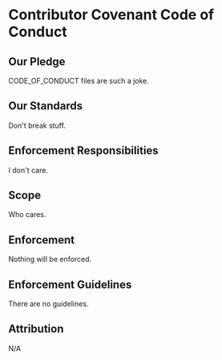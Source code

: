 # Contributor Covenant Code of Conduct

## Our Pledge

CODE_OF_CONDUCT files are such a joke.

## Our Standards

Don't break stuff.

## Enforcement Responsibilities

I don't care.

## Scope

Who cares.

## Enforcement

Nothing will be enforced.

## Enforcement Guidelines

There are no guidelines.

## Attribution

N/A
